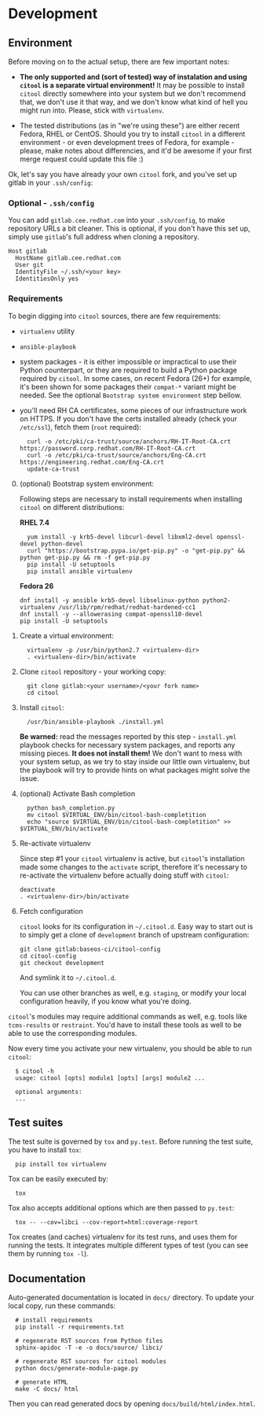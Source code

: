 # Development


## Environment

Before moving on to the actual setup, there are few important notes:

* **The only supported and (sort of tested) way of instalation and using `citool` is a separate virtual environment!** It may be possible to install `citool` directly somewhere into your system but we don't recommend that, we don't use it that way, and we don't know what kind of hell you might run into. Please, stick with `virtualenv`.

* The tested distributions (as in "we're using these") are either recent Fedora, RHEL or CentOS. Should you try to install `citool` in a different environment - or even development trees of Fedora, for example - please, make notes about differencies, and it'd be awesome if your first merge request could update this file :)


Ok, let's say you have already your own `citool` fork, and you've set up gitlab in your `.ssh/config`:

### Optional - `.ssh/config`

You can add `gitlab.cee.redhat.com` into your `.ssh/config`, to make repository URLs a bit cleaner. This is optional,
if you don't have this set up, simply use `gitlab`'s full address when cloning a repository.

```
Host gitlab
  HostName gitlab.cee.redhat.com
  User git
  IdentityFile ~/.ssh/<your key>
  IdentitiesOnly yes
```

### Requirements

To begin digging into `citool` sources, there are few requirements:

  - `virtualenv` utility

  - `ansible-playbook`

  - system packages - it is either impossible or impractical to use their Python counterpart, or they are required to
    build a Python package required by `citool`. In some cases, on recent Fedora (26+) for example, it's been shown
    for some packages their `compat-*` variant might be needed. See the optional ``Bootstrap system environment`` step
    bellow.

  - you'll need RH CA certificates, some pieces of our infrastructure work on HTTPS. If you don't have the certs
    installed already (check your `/etc/ssl`), fetch them (`root` required):

    ```
      curl -o /etc/pki/ca-trust/source/anchors/RH-IT-Root-CA.crt https://password.corp.redhat.com/RH-IT-Root-CA.crt
      curl -o /etc/pki/ca-trust/source/anchors/Eng-CA.crt https://engineering.redhat.com/Eng-CA.crt
      update-ca-trust
    ```

0. (optional) Bootstrap system environment:

   Following steps are necessary to install requirements when installing ``citool`` on different distributions:

   **RHEL 7.4**

   ```
     yum install -y krb5-devel libcurl-devel libxml2-devel openssl-devel python-devel
     curl "https://bootstrap.pypa.io/get-pip.py" -o "get-pip.py" && python get-pip.py && rm -f get-pip.py
     pip install -U setuptools
     pip install ansible virtualenv
   ```

   **Fedora 26**

   ```
   dnf install -y ansible krb5-devel libselinux-python python2-virtualenv /usr/lib/rpm/redhat/redhat-hardened-cc1
   dnf install -y --allowerasing compat-openssl10-devel
   pip install -U setuptools
   ```

1. Create a virtual environment:
   ```
     virtualenv -p /usr/bin/python2.7 <virtualenv-dir>
     . <virtualenv-dir>/bin/activate
   ```

2. Clone `citool` repository - your working copy:
   ```
     git clone gitlab:<your username>/<your fork name>
     cd citool
   ```

3. Install `citool`:
   ```
     /usr/bin/ansible-playbook ./install.yml
   ```

   **Be warned:** read the messages reported by this step - `install.yml` playbook checks for necessary system packages, and reports any missing pieces. **It does not install them!** We don't want to mess with your system setup, as we try to stay inside our little own virtualenv, but the playbook will try to provide hints on what packages might solve the issue.

4. (optional) Activate Bash completion
   ```
     python bash_completion.py
     mv citool $VIRTUAL_ENV/bin/citool-bash-completition
     echo "source $VIRTUAL_ENV/bin/citool-bash-completition" >> $VIRTUAL_ENV/bin/activate
   ```

5. Re-activate virtualenv

   Since step #1 your `citool` virtualenv is active, but `citool`'s installation made some changes to the `activate`
   script, therefore it's necessary to re-activate the virtualenv before actually doing stuff with `citool`:

   ```
   deactivate
   . <virtualenv-dir>/bin/activate
   ```

6. Fetch configuration

   `citool` looks for its configuration in `~/.citool.d`. Easy way to start out is to simply get a clone of `development` branch of upstream configuration:

   ```
   git clone gitlab:baseos-ci/citool-config
   cd citool-config
   git checkout development
   ```

   And symlink it to `~/.citool.d`.

   You can use other branches as well, e.g. `staging`, or modify your local configuration heavily, if you know what you're doing.


`citool`'s modules may require additional commands as well, e.g. tools like `tcms-results` or `restraint`. You'd have
to install these tools as well to be able to use the corresponding modules.

Now every time you activate your new virtualenv, you should be able to run `citool`:

```
  $ citool -h
  usage: citool [opts] module1 [opts] [args] module2 ...

  optional arguments:
  ...

```


## Test suites

The test suite is governed by `tox` and `py.test`. Before running the test suite, you have to install `tox`:

```
  pip install tox virtualenv
```

Tox can be easily executed by:

```
  tox
```

Tox also accepts additional options which are then passed to `py.test`:

```
  tox -- --cov=libci --cov-report=html:coverage-report
```


Tox creates (and caches) virtualenv for its test runs, and uses them for running the tests. It integrates multiple
different types of test (you can see them by running `tox -l`).


## Documentation

Auto-generated documentation is located in `docs/` directory. To update your local copy, run these commands:

```
  # install requirements
  pip install -r requirements.txt

  # regenerate RST sources from Python files
  sphinx-apidoc -T -e -o docs/source/ libci/

  # regenerate RST sources for citool modules
  python docs/generate-module-page.py

  # generate HTML
  make -C docs/ html
```

Then you can read generated docs by opening `docs/build/html/index.html`.
